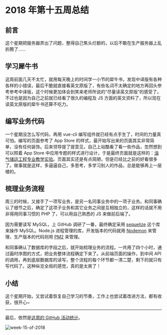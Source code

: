 # 2018 年第十五周总结

## 前言

这个星期把服务器弄出了问题，整得自己焦头烂额的，以后不敢在生产服务器上乱折腾了……

## 学习犀牛书

这周前面几天不太忙，就用每天晚上的时间学一小节的犀牛书，发现中译版有各种各样的小错误，最后干脆就直接看英文原版了，有些名词不太确定的地方再回头参考参考中译版，这个时候更加体会到笑来老师所说的“尽量读英文原版”的感受了。不过也是因为自己之前就已经看了很久的编程及 JS 方面的英文资料了，所以现在读英文原版的犀牛书还算不吃力。

## 编写业务代码

一个星期没怎么写代码，再用 vue-cli 编写组件就已经有点手生了，时间的力量真可怕。编写的页面参考了 App Store 的样式，最开始写出来的页面其实非常简单，没有任何装饰。后来领导提了提意见，自己上站酷看了看一些作品，忽然想到可以照着 App Store 中应用专题的样式进行设计，于是最终页面就是这样的：[油气储运工程专业教学实验](http://www.shiyoubite.com/tspt/yqcygczyjxsy/v1.html)。页面其实还是有点简陋，但是已经比之前的好看很多了。做事就是这样，多逼逼自己，多思考，多学习别人的作品，总是能够再上一层楼的。

## 梳理业务流程

周三的时候，又接手了一项写业务，是另一名同事业务中的一项子业务。和同事确认了细节之后，确定了这项子业务和其它业务之间是互相独立的，这样的话就不用非得用同事习惯的 PHP 了，可以用自己熟悉的 JS 来做前后端了。

因为需要读写 MySQL，上 GitHub 调研了一番，最终确定采用 [sequelize](https://github.com/sequelize/sequelize) 这个库来操作 MySQL。Node.js 进程管理的库，开发版本的代码就用 [Nodemon](https://github.com/remy/nodemon) 来管理，生产版本的代码则用 [PM2](https://github.com/Unitech/PM2/) 来管理。

和同事确认了数据库的字段之后，就开始梳理业务的流程。一共用了四个小时，通过画时序图的方式，把业务整体流程确定下来了。从前端页面的操作，到中间 API 的调用，再到底层数据库的读写，整个流程的每个环节都一清二楚，剩下的就只有写代码了。这种纵览全局的感觉，真的是太爽了！

## 小结

这个星期开始，又尝试着恢复自己学习的节奏，工作上也尝试着改进方法，都有收获，很开心~

---

最后，依然是[这周的 GitHub 活动统计](https://github.com/Dream4ever?tab=overview&from=2018-04-09&to=2018-04-15)。

![week-15-of-2018](http://owve9bvtw.bkt.clouddn.com/FkkNtp2EcGSnDw0YB97E_58Qfodw)
